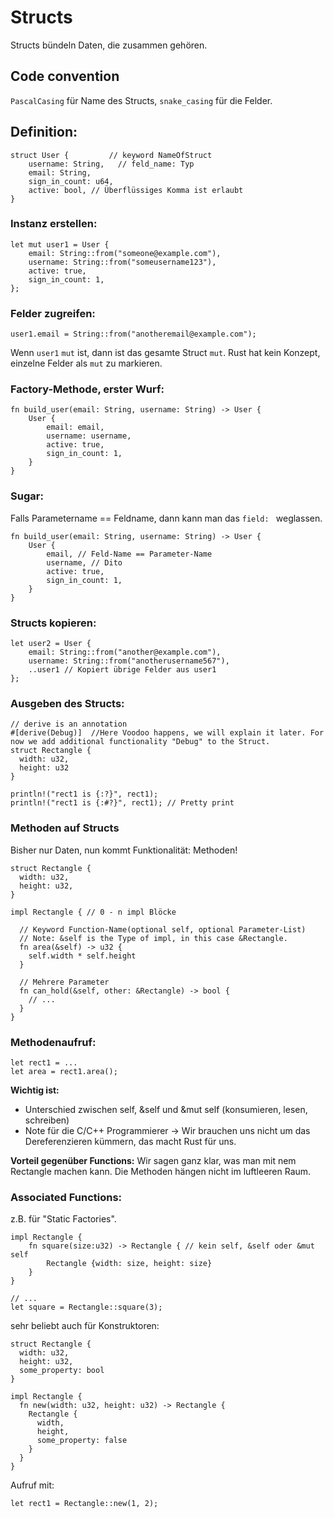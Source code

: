 # Structs

Structs bündeln Daten, die zusammen gehören.

## Code convention

`PascalCasing` für Name des Structs, `snake_casing` für die Felder.

## Definition:

```
struct User {         // keyword NameOfStruct
    username: String,	// feld_name: Typ
    email: String,
    sign_in_count: u64,
    active: bool, // Überflüssiges Komma ist erlaubt
}
```

### Instanz erstellen:

```
let mut user1 = User {
    email: String::from("someone@example.com"),
    username: String::from("someusername123"),
    active: true,
    sign_in_count: 1,
};
```

### Felder zugreifen:

```
user1.email = String::from("anotheremail@example.com");
```

Wenn `user1` `mut` ist, dann ist das gesamte Struct `mut`. Rust hat kein Konzept, einzelne Felder als `mut` zu markieren.

### Factory-Methode, erster Wurf:

```
fn build_user(email: String, username: String) -> User {
    User {
        email: email,
        username: username,
        active: true,
        sign_in_count: 1,
    }
}
```

### Sugar:

Falls Parametername == Feldname, dann kann man das `field: ` weglassen.

```
fn build_user(email: String, username: String) -> User {
    User {
        email, // Feld-Name == Parameter-Name
        username, // Dito
        active: true,
        sign_in_count: 1,
    }
}
```

### Structs kopieren:

```
let user2 = User {
    email: String::from("another@example.com"),
    username: String::from("anotherusername567"),
    ..user1 // Kopiert übrige Felder aus user1
};
```

### Ausgeben des Structs:

```
// derive is an annotation
#[derive(Debug)]  //Here Voodoo happens, we will explain it later. For now we add additional functionality "Debug" to the Struct.
struct Rectangle {
  width: u32,
  height: u32
}

println!("rect1 is {:?}", rect1);
println!("rect1 is {:#?}", rect1); // Pretty print
```

### Methoden auf Structs

Bisher nur Daten, nun kommt Funktionalität: Methoden!

```
struct Rectangle {
  width: u32,
  height: u32,
}

impl Rectangle { // 0 - n impl Blöcke

  // Keyword Function-Name(optional self, optional Parameter-List)
  // Note: &self is the Type of impl, in this case &Rectangle.
  fn area(&self) -> u32 {
    self.width * self.height
  }

  // Mehrere Parameter
  fn can_hold(&self, other: &Rectangle) -> bool { 
    // ... 
  } 
}
```

### Methodenaufruf:

```
let rect1 = ...
let area = rect1.area();
```

**Wichtig ist:**
* Unterschied zwischen self, &self und &mut self (konsumieren, lesen, schreiben)
* Note für die C/C++ Programmierer -> Wir brauchen uns nicht um das Dereferenzieren kümmern, das macht Rust für uns.

**Vorteil gegenüber Functions:**
Wir sagen ganz klar, was man mit nem Rectangle machen kann. Die Methoden hängen nicht im luftleeren Raum.

### Associated Functions:

z.B. für "Static Factories".

```
impl Rectangle {
    fn square(size:u32) -> Rectangle { // kein self, &self oder &mut self
		Rectangle {width: size, height: size}
	}
}

// ...
let square = Rectangle::square(3);
```

sehr beliebt auch für Konstruktoren:

```
struct Rectangle {
  width: u32,
  height: u32,
  some_property: bool
}

impl Rectangle {
  fn new(width: u32, height: u32) -> Rectangle {
    Rectangle {
      width,
      height,
      some_property: false
    }
  }
}
```

Aufruf mit:

```
let rect1 = Rectangle::new(1, 2);
```
